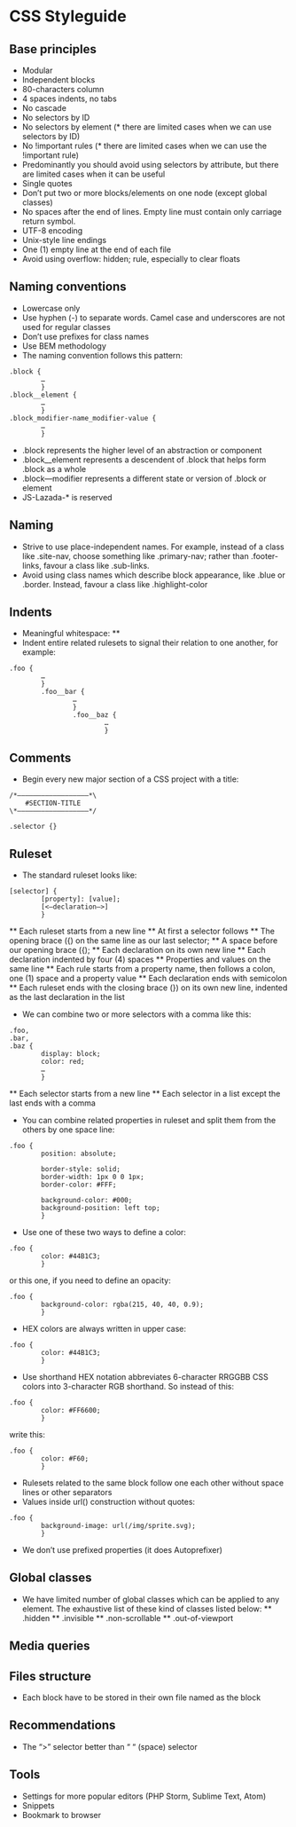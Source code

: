# CSS Styleguide

## Base principles

* Modular
* Independent blocks
* 80-characters column
* 4 spaces indents, no tabs
* No cascade
* No selectors by ID
* No selectors by element (* there are limited cases when we can use selectors by ID)
* No !important rules (* there are limited cases when we can use the !important rule)
* Predominantly you should avoid using selectors by attribute, but there are limited cases when it can be useful
* Single quotes
* Don’t put two or more blocks/elements on one node (except global classes)
* No spaces after the end of lines. Empty line must contain only carriage return symbol.
* UTF-8 encoding
* Unix-style line endings
* One (1) empty line at the end of each file
* Avoid using overflow: hidden; rule, especially to clear floats

## Naming conventions

* Lowercase only
* Use hyphen (-) to separate words. Camel case and underscores are not used for regular classes
* Don’t use prefixes for class names
* Use BEM methodology
* The naming convention follows this pattern:
```
.block {
		…
		}
.block__element {
		…
		}
.block_modifier-name_modifier-value {
		…
		}
```
* .block represents the higher level of an abstraction or component
* .block__element represents a descendent of .block that helps form .block as a whole
* .block—modifier represents a different state or version of .block or element
* JS-Lazada-* is reserved


## Naming

* Strive to use place-independent names. For example, instead of a class like .site-nav, choose something like .primary-nav; rather than .footer-links, favour a class like .sub-links.
* Avoid using class names which describe block appearance, like .blue or .border. Instead, favour a class like .highlight-color

## Indents

* Meaningful whitespace:
** 
* Indent entire related rulesets to signal their relation to one another, for example:
```
.foo {
		…
		}
		.foo__bar {
				…
				}
				.foo__baz {
						…
						}
```

## Comments

* Begin every new major section of a CSS project with a title:
```
/*——————————————————*\
    #SECTION-TITLE
\*——————————————————*/

.selector {}
```

## Ruleset

* The standard ruleset looks like:
```
[selector] {
		[property]: [value];
		[<—declaration—>]
		}
```
** Each ruleset starts from a new line
** At first a selector follows
** The opening brace ({) on the same line as our last selector;
** A space before our opening brace ({);
** Each declaration on its own new line
** Each declaration indented by four (4) spaces
** Properties and values on the same line
** Each rule starts from a property name, then follows a colon, one (1) space and a property value
** Each declaration ends with semicolon
** Each ruleset ends with the closing brace (}) on its own new line, indented as the last declaration in the list
* We can combine two or more selectors with a comma like this:
```
.foo,
.bar,
.baz {
		display: block;
		color: red;
		…
		}
```
** Each selector starts from a new line
** Each selector in a list except the last ends with a comma
* You can combine related properties in ruleset and split them from the others by one space line:
```
.foo {
		position: absolute;

		border-style: solid;
		border-width: 1px 0 0 1px;
		border-color: #FFF;
		
		background-color: #000;
		background-position: left top;
		}
```
* Use one of these two ways to define a color:
```
.foo {
		color: #44B1C3;
		}
```
or this one, if you need to define an opacity:
```
.foo {
		background-color: rgba(215, 40, 40, 0.9);
		}
```
* HEX colors are always written in upper case:
```
.foo {
		color: #44B1C3;
		}
```
* Use shorthand HEX notation abbreviates 6-character RRGGBB CSS colors into 3-character RGB shorthand. So instead of this:
```
.foo {
		color: #FF6600;
		}
```
write this:
```
.foo {
		color: #F60;
		}
```
* Rulesets related to the same block follow one each other without space lines or other separators
* Values inside url() construction without quotes:
```
.foo {
		background-image: url(/img/sprite.svg);
		}
```
* We don’t use prefixed properties (it does Autoprefixer)

## Global classes

* We have limited number of global classes which can be applied to any element. The exhaustive list of these kind of classes listed below:
** .hidden
** .invisible
** .non-scrollable
** .out-of-viewport

## Media queries

## Files structure

* Each block have to be stored in their own file named as the block

## Recommendations

* The “>” selector better than “ “ (space) selector

## Tools

* Settings for more popular editors (PHP Storm, Sublime Text, Atom)
* Snippets
* Bookmark to browser
